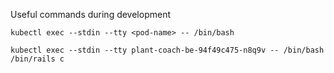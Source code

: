 Useful commands during development

`kubectl exec --stdin --tty <pod-name> -- /bin/bash`

`kubectl exec --stdin --tty plant-coach-be-94f49c475-n8q9v -- /bin/bash `
`/bin/rails c`

